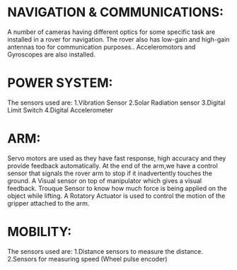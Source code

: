 # NAVIGATION & COMMUNICATIONS:
A number of cameras having different optics for some specific task are installed in a rover for navigation.
The rover also has low-gain and high-gain antennas too for communication purposes..
Acceleromotors and Gyroscopes are also installed. 


# POWER SYSTEM:
The sensors used are:
1.Vibration Sensor
2.Solar Radiation sensor
3.Digital Limit Switch
4.Digital Accelerometer


# ARM:
Servo motors are used as they have fast response, high accuracy and they provide feedback automatically.
At the end of the arm,we have a control sensor that signals the rover arm to stop if it inadvertently touches the ground.
A Visual sensor on top of manipulator which gives a visual feedback.
Trouque Sensor to know how much force is being applied on the object while lifting.
A Rotatory Actuator is used to control the motion of the gripper attached to the arm.


# MOBILITY:
The sensors used are:
1.Distance sensors to measure the distance.
2.Sensors for measuring speed (Wheel pulse encoder)
